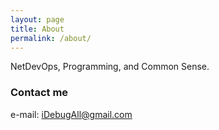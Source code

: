 ```yaml
---
layout: page
title: About
permalink: /about/
---
```


NetDevOps, Programming, and Common Sense.

### Contact me

e-mail: [iDebugAll@gmail.com](mailto:idebugall@gmail.com)
